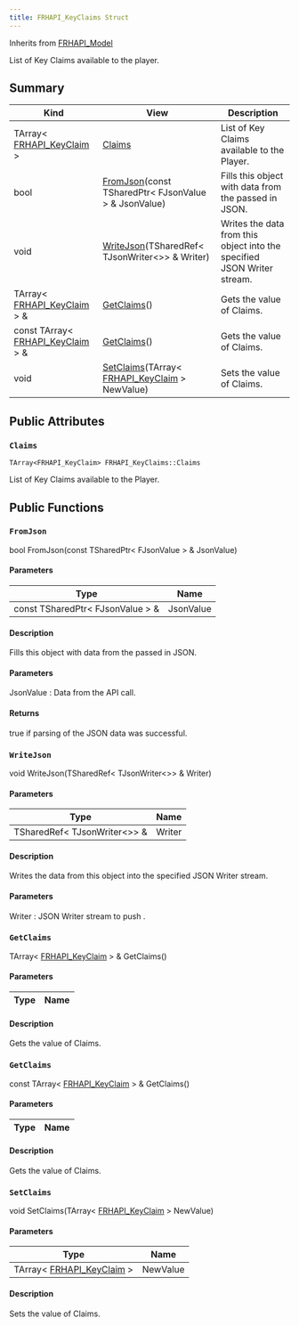 ```yaml
---
title: FRHAPI_KeyClaims Struct
---
```

Inherits from [FRHAPI_Model](/unreal-plugins/all/structfrhapi__model/#structFRHAPI__Model)

List of Key Claims available to the player.

## Summary
| Kind | View | Description |
|------|------|-------------|
|TArray< [FRHAPI_KeyClaim](/unreal-plugins/all/structfrhapi__keyclaim/#structFRHAPI__KeyClaim) >|[Claims](/unreal-plugins/all/structfrhapi__keyclaims/#structFRHAPI__KeyClaims_1adebd7612d1a529f391a1d643b58be263)|List of Key Claims available to the Player.|
|bool|[FromJson](/unreal-plugins/all/structfrhapi__keyclaims/#structFRHAPI__KeyClaims_1a267c896754ce2b5be2bda66816afb013)(const TSharedPtr< FJsonValue > & JsonValue)|Fills this object with data from the passed in JSON.|
|void|[WriteJson](/unreal-plugins/all/structfrhapi__keyclaims/#structFRHAPI__KeyClaims_1acac4e11383c4b935a7ada20845c1e61c)(TSharedRef< TJsonWriter<>> & Writer)|Writes the data from this object into the specified JSON Writer stream.|
|TArray< [FRHAPI_KeyClaim](/unreal-plugins/all/structfrhapi__keyclaim/#structFRHAPI__KeyClaim) > &|[GetClaims](/unreal-plugins/all/structfrhapi__keyclaims/#structFRHAPI__KeyClaims_1a238768f96e700f779de67374bc77da86)()|Gets the value of Claims.|
|const TArray< [FRHAPI_KeyClaim](/unreal-plugins/all/structfrhapi__keyclaim/#structFRHAPI__KeyClaim) > &|[GetClaims](/unreal-plugins/all/structfrhapi__keyclaims/#structFRHAPI__KeyClaims_1a54c92646bf5dd2ec2db58a29cafc1a49)()|Gets the value of Claims.|
|void|[SetClaims](/unreal-plugins/all/structfrhapi__keyclaims/#structFRHAPI__KeyClaims_1a63c11eaa09d0f26302c0ea044ec4a262)(TArray< [FRHAPI_KeyClaim](/unreal-plugins/all/structfrhapi__keyclaim/#structFRHAPI__KeyClaim) > NewValue)|Sets the value of Claims.|
## Public Attributes



### `Claims` <a id="structFRHAPI__KeyClaims_1adebd7612d1a529f391a1d643b58be263"></a>

`TArray<FRHAPI_KeyClaim> FRHAPI_KeyClaims::Claims`

List of Key Claims available to the Player.





## Public Functions



### `FromJson` <a id="structFRHAPI__KeyClaims_1a267c896754ce2b5be2bda66816afb013"></a>

bool FromJson(const TSharedPtr< FJsonValue > & JsonValue)

#### Parameters

| Type | Name |
|------|------|
|const TSharedPtr< FJsonValue > &|JsonValue|

#### Description

Fills this object with data from the passed in JSON.


#### Parameters

JsonValue
: Data from the API call.

#### Returns
true if parsing of the JSON data was successful. 



### `WriteJson` <a id="structFRHAPI__KeyClaims_1acac4e11383c4b935a7ada20845c1e61c"></a>

void WriteJson(TSharedRef< TJsonWriter<>> & Writer)

#### Parameters

| Type | Name |
|------|------|
|TSharedRef< TJsonWriter<>> &|Writer|

#### Description

Writes the data from this object into the specified JSON Writer stream.


#### Parameters

Writer
: JSON Writer stream to push . 



### `GetClaims` <a id="structFRHAPI__KeyClaims_1a238768f96e700f779de67374bc77da86"></a>

TArray< [FRHAPI_KeyClaim](/unreal-plugins/all/structfrhapi__keyclaim/#structFRHAPI__KeyClaim) > & GetClaims()

#### Parameters

| Type | Name |
|------|------|

#### Description

Gets the value of Claims.




### `GetClaims` <a id="structFRHAPI__KeyClaims_1a54c92646bf5dd2ec2db58a29cafc1a49"></a>

const TArray< [FRHAPI_KeyClaim](/unreal-plugins/all/structfrhapi__keyclaim/#structFRHAPI__KeyClaim) > & GetClaims()

#### Parameters

| Type | Name |
|------|------|

#### Description

Gets the value of Claims.




### `SetClaims` <a id="structFRHAPI__KeyClaims_1a63c11eaa09d0f26302c0ea044ec4a262"></a>

void SetClaims(TArray< [FRHAPI_KeyClaim](/unreal-plugins/all/structfrhapi__keyclaim/#structFRHAPI__KeyClaim) > NewValue)

#### Parameters

| Type | Name |
|------|------|
|TArray< [FRHAPI_KeyClaim](/unreal-plugins/all/structfrhapi__keyclaim/#structFRHAPI__KeyClaim) >|NewValue|

#### Description

Sets the value of Claims.





